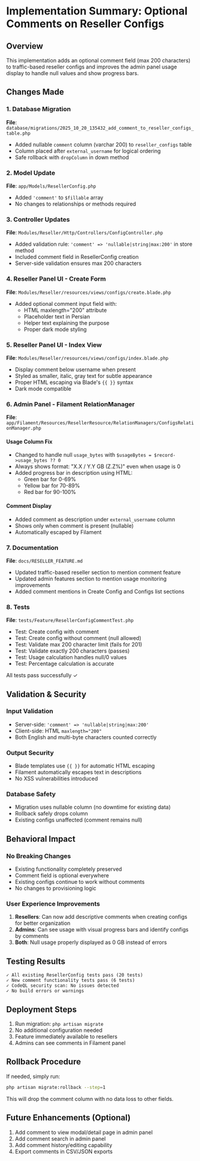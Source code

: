 # Implementation Summary: Optional Comments on Reseller Configs

## Overview
This implementation adds an optional comment field (max 200 characters) to traffic-based reseller configs and improves the admin panel usage display to handle null values and show progress bars.

## Changes Made

### 1. Database Migration
**File**: `database/migrations/2025_10_20_135432_add_comment_to_reseller_configs_table.php`
- Added nullable `comment` column (varchar 200) to `reseller_configs` table
- Column placed after `external_username` for logical ordering
- Safe rollback with `dropColumn` in down method

### 2. Model Update
**File**: `app/Models/ResellerConfig.php`
- Added `'comment'` to `$fillable` array
- No changes to relationships or methods required

### 3. Controller Updates
**File**: `Modules/Reseller/Http/Controllers/ConfigController.php`
- Added validation rule: `'comment' => 'nullable|string|max:200'` in store method
- Included comment field in ResellerConfig creation
- Server-side validation ensures max 200 characters

### 4. Reseller Panel UI - Create Form
**File**: `Modules/Reseller/resources/views/configs/create.blade.php`
- Added optional comment input field with:
  - HTML maxlength="200" attribute
  - Placeholder text in Persian
  - Helper text explaining the purpose
  - Proper dark mode styling

### 5. Reseller Panel UI - Index View
**File**: `Modules/Reseller/resources/views/configs/index.blade.php`
- Display comment below username when present
- Styled as smaller, italic, gray text for subtle appearance
- Proper HTML escaping via Blade's `{{ }}` syntax
- Dark mode compatible

### 6. Admin Panel - Filament RelationManager
**File**: `app/Filament/Resources/ResellerResource/RelationManagers/ConfigsRelationManager.php`

#### Usage Column Fix
- Changed to handle null `usage_bytes` with `$usageBytes = $record->usage_bytes ?? 0`
- Always shows format: "X.X / Y.Y GB (Z.Z%)" even when usage is 0
- Added progress bar in description using HTML:
  - Green bar for 0-69%
  - Yellow bar for 70-89%
  - Red bar for 90-100%

#### Comment Display
- Added comment as description under `external_username` column
- Shows only when comment is present (nullable)
- Automatically escaped by Filament

### 7. Documentation
**File**: `docs/RESELLER_FEATURE.md`
- Updated traffic-based reseller section to mention comment feature
- Updated admin features section to mention usage monitoring improvements
- Added comment mentions in Create Config and Configs list sections

### 8. Tests
**File**: `tests/Feature/ResellerConfigCommentTest.php`
- Test: Create config with comment
- Test: Create config without comment (null allowed)
- Test: Validate max 200 character limit (fails for 201)
- Test: Validate exactly 200 characters (passes)
- Test: Usage calculation handles null/0 values
- Test: Percentage calculation is accurate

All tests pass successfully ✓

## Validation & Security

### Input Validation
- Server-side: `'comment' => 'nullable|string|max:200'`
- Client-side: HTML `maxlength="200"`
- Both English and multi-byte characters counted correctly

### Output Security
- Blade templates use `{{ }}` for automatic HTML escaping
- Filament automatically escapes text in descriptions
- No XSS vulnerabilities introduced

### Database Safety
- Migration uses nullable column (no downtime for existing data)
- Rollback safely drops column
- Existing configs unaffected (comment remains null)

## Behavioral Impact

### No Breaking Changes
- Existing functionality completely preserved
- Comment field is optional everywhere
- Existing configs continue to work without comments
- No changes to provisioning logic

### User Experience Improvements
1. **Resellers**: Can now add descriptive comments when creating configs for better organization
2. **Admins**: Can see usage with visual progress bars and identify configs by comments
3. **Both**: Null usage properly displayed as 0 GB instead of errors

## Testing Results

```
✓ All existing ResellerConfig tests pass (20 tests)
✓ New comment functionality tests pass (6 tests)
✓ CodeQL security scan: No issues detected
✓ No build errors or warnings
```

## Deployment Steps

1. Run migration: `php artisan migrate`
2. No additional configuration needed
3. Feature immediately available to resellers
4. Admins can see comments in Filament panel

## Rollback Procedure

If needed, simply run:
```bash
php artisan migrate:rollback --step=1
```

This will drop the comment column with no data loss to other fields.

## Future Enhancements (Optional)

1. Add comment to view modal/detail page in admin panel
2. Add comment search in admin panel
3. Add comment history/editing capability
4. Export comments in CSV/JSON exports

